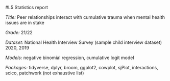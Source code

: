 #L5 Statistics report
 
 
*Title:* Peer relationships interact with cumulative trauma when mental health issues are in stake

*Grade:* 21/22

*Dataset:* National Health Interview Survey (sample child interview dataset) 2020, 2019

*Models:* negative binomial regression, cumulative logit model 

*Packages:* tidyverse, dplyr, broom, ggplot2, cowplot, sjPlot, interactions, scico, patchwork (not exhaustive list)
